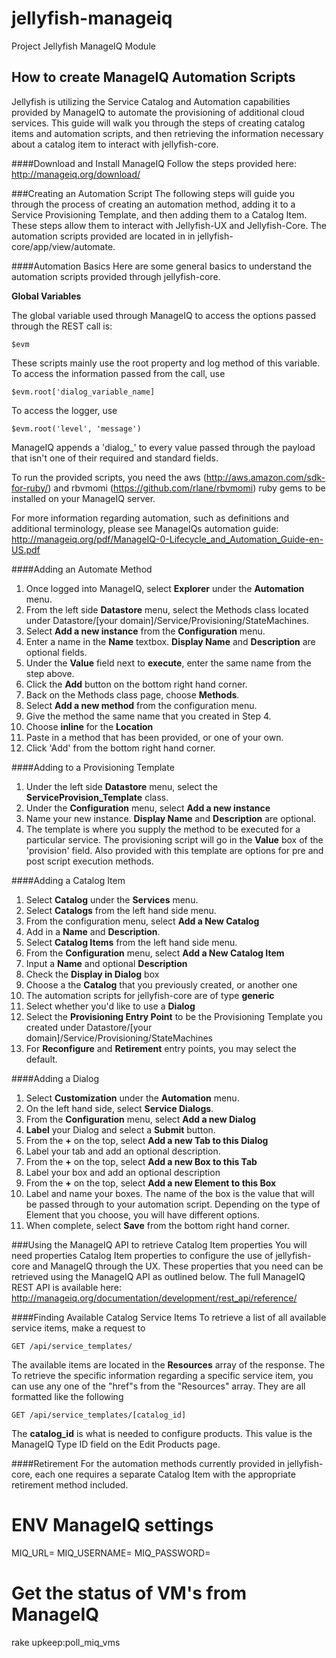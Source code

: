 # jellyfish-manageiq
Project Jellyfish ManageIQ Module

## How to create ManageIQ Automation Scripts
Jellyfish is utilizing the Service Catalog and Automation capabilities provided by ManageIQ to automate the provisioning of additional cloud services. This guide will walk you through the steps of creating catalog items and automation scripts, and then retrieving the information necessary about a catalog item to interact with jellyfish-core.

####Download and Install ManageIQ
Follow the steps provided here: http://manageiq.org/download/

###Creating an Automation Script
The following steps will guide you through the process of creating an automation method, adding it to a Service Provisioning Template, and then adding them to a Catalog Item. These steps allow them to interact with Jellyfish-UX and Jellyfish-Core. The automation scripts provided are located in in jellyfish-core/app/view/automate.

####Automation Basics
Here are some general basics to understand the automation scripts provided through jellyfish-core.

**Global Variables**

The global variable used through ManageIQ to access the options passed through the REST call is:

````
$evm
````
These scripts mainly use the root property and log method of this variable. To access the information passed from the call, use
````
$evm.root['dialog_variable_name]
````
To access the logger, use
````
$evm.root('level', 'message')
````
ManageIQ appends a 'dialog_' to every value passed through the payload that isn't one of their required and standard fields.

To run the provided scripts, you need the aws (http://aws.amazon.com/sdk-for-ruby/) and rbvmomi (https://github.com/rlane/rbvmomi) ruby gems to be installed on your ManageIQ server.

For more information regarding automation, such as definitions and additional terminology, please see ManageIQs automation guide: http://manageiq.org/pdf/ManageIQ-0-Lifecycle_and_Automation_Guide-en-US.pdf

####Adding an Automate Method
1. Once logged into ManageIQ, select **Explorer** under the **Automation** menu.
2. From the left side **Datastore** menu, select the Methods class located under Datastore/[your domain]/Service/Provisioning/StateMachines.
3. Select **Add a new instance** from the **Configuration** menu.
4. Enter a name in the **Name** textbox. **Display Name** and **Description** are optional fields.
5. Under the **Value** field next to **execute**, enter the same name from the step above.
6. Click the **Add** button on the bottom right hand corner.
7. Back on the Methods class page, choose **Methods**.
8. Select **Add a new method** from the configuration menu.
9. Give the method the same name that you created in Step 4.
10. Choose **inline** for the **Location**
11. Paste in a method that has been provided, or one of your own.
12. Click 'Add' from the bottom right hand corner.

####Adding to a Provisioning Template
1. Under the left side **Datastore** menu, select the **ServiceProvision_Template** class.
2. Under the **Configuration** menu, select **Add a new instance**
3. Name your new instance. **Display Name** and **Description** are optional.
4. The template is where you supply the method to be executed for a particular service. The provisioning script will go in the **Value** box of the 'provision' field. Also provided with this template are options for pre and post script execution methods.

####Adding a Catalog Item
1. Select **Catalog** under the **Services** menu.
2. Select **Catalogs** from the left hand side menu.
3. From the configuration menu, select **Add a New Catalog**
4. Add in a **Name** and **Description**.
5. Select **Catalog Items** from the left hand side menu.
6. From the **Configuration** menu, select **Add a New Catalog Item**
7. Input a **Name** and optional **Description**
8. Check the **Display in Dialog** box
9. Choose a the **Catalog** that you previously created, or another one
10. The automation scripts for jellyfish-core are of type **generic**
11. Select whether you'd like to use a **Dialog**
12. Select the **Provisioning Entry Point** to be the Provisioning Template you created under Datastore/[your domain]/Service/Provisioning/StateMachines
13. For **Reconfigure** and **Retirement** entry points, you may select the default.

####Adding a Dialog
1. Select **Customization** under the **Automation** menu.
2. On the left hand side, select **Service Dialogs**.
3. From the **Configuration** menu, select **Add a new Dialog**
4. **Label** your Dialog and select a **Submit** button.
5. From the **+** on the top, select **Add a new Tab to this Dialog**
6. Label your tab and add an optional description.
7. From the **+** on the top, select **Add a new Box to this Tab**
8. Label your box and add an optional description
9. From the **+** on the top, select **Add a new Element to this Box**
10. Label and name your boxes. The name of the box is the value that will be passed through to your automation script. Depending on the type of Element that you choose, you will have different options.
11. When complete, select **Save** from the bottom right hand corner.

###Using the ManageIQ API to retrieve Catalog Item properties
You will need properties Catalog Item properties to configure the use of jellyfish-core and ManageIQ through the UX. These properties that you need can be retrieved using the ManageIQ API as outlined below. The full ManageIQ REST API is available here: http://manageiq.org/documentation/development/rest_api/reference/

####Finding Available Catalog Service Items
To retrieve a list of all available service items, make a request to
````
GET /api/service_templates/
````
The available items are located in the **Resources** array of the response. The
To retrieve the specific information regarding a specific service item, you can use any one of the "href"s from the "Resources" array. They are all formatted like the following
````
GET /api/service_templates/[catalog_id]
````
The **catalog_id** is what is needed to configure products. This value is the ManageIQ Type ID field on the Edit Products page.

####Retirement
For the automation methods currently provided in jellyfish-core, each one requires a separate Catalog Item with the appropriate retirement method included.

# ENV ManageIQ settings
MIQ_URL=<ManageIQ URL>
MIQ_USERNAME=<username>
MIQ_PASSWORD=<password>

# Get the status of VM's from ManageIQ
rake upkeep:poll_miq_vms

